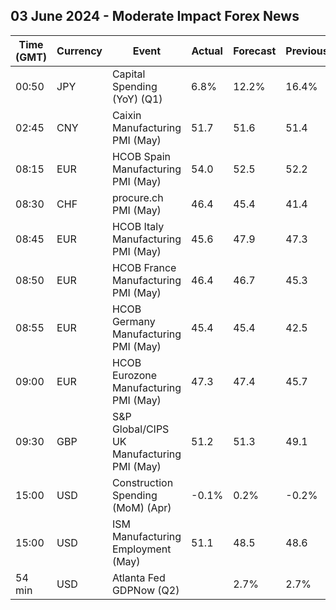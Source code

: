 ## 03 June 2024 - Moderate Impact Forex News

| Time (GMT) | Currency | Event | Actual | Forecast | Previous |
|------|----------|-------|--------|----------|----------|
| 00:50 | JPY | Capital Spending (YoY) (Q1) | 6.8% | 12.2% | 16.4% |
| 02:45 | CNY | Caixin Manufacturing PMI (May) | 51.7 | 51.6 | 51.4 |
| 08:15 | EUR | HCOB Spain Manufacturing PMI (May) | 54.0 | 52.5 | 52.2 |
| 08:30 | CHF | procure.ch PMI (May) | 46.4 | 45.4 | 41.4 |
| 08:45 | EUR | HCOB Italy Manufacturing PMI (May) | 45.6 | 47.9 | 47.3 |
| 08:50 | EUR | HCOB France Manufacturing PMI (May) | 46.4 | 46.7 | 45.3 |
| 08:55 | EUR | HCOB Germany Manufacturing PMI (May) | 45.4 | 45.4 | 42.5 |
| 09:00 | EUR | HCOB Eurozone Manufacturing PMI (May) | 47.3 | 47.4 | 45.7 |
| 09:30 | GBP | S&P Global/CIPS UK Manufacturing PMI (May) | 51.2 | 51.3 | 49.1 |
| 15:00 | USD | Construction Spending (MoM) (Apr) | -0.1% | 0.2% | -0.2% |
| 15:00 | USD | ISM Manufacturing Employment (May) | 51.1 | 48.5 | 48.6 |
| 54 min | USD | Atlanta Fed GDPNow (Q2) |  | 2.7% | 2.7% |
